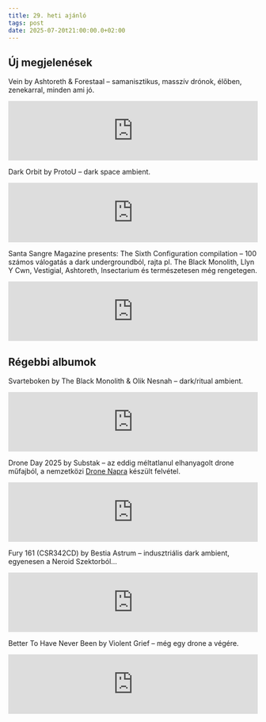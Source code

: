 ```yaml
---
title: 29. heti ajánló
tags: post
date: 2025-07-20t21:00:00.0+02:00
---
```

## Új megjelenések

Vein by Ashtoreth & Forestaal – samanisztikus, masszív drónok, élőben, zenekarral, minden ami jó.

<iframe style="border: 0; width: 100%; height: 120px;" src="https://bandcamp.com/EmbeddedPlayer/album=396062721/size=large/bgcol=ffffff/linkcol=0687f5/tracklist=false/artwork=small/transparent=true/" seamless><a href="https://ashtoreth1.bandcamp.com/album/vein">Vein by ASHTORETH &amp; FORESTAAL</a></iframe>

Dark Orbit by ProtoU – dark space ambient.

<iframe style="border: 0; width: 100%; height: 120px;" src="https://bandcamp.com/EmbeddedPlayer/album=531141042/size=large/bgcol=ffffff/linkcol=0687f5/tracklist=false/artwork=small/transparent=true/" seamless><a href="https://cryochamber.bandcamp.com/album/dark-orbit">Dark Orbit by ProtoU</a></iframe>

Santa Sangre Magazine presents: The Sixth Configuration compilation – 100 számos válogatás a dark undergroundból, rajta pl. The Black Monolith, Llyn Y Cwn, Vestigial, Ashtoreth, Insectarium és természetesen még rengetegen.

<iframe style="border: 0; width: 100%; height: 120px;" src="https://bandcamp.com/EmbeddedPlayer/album=2290027164/size=large/bgcol=ffffff/linkcol=0687f5/tracklist=false/artwork=small/transparent=true/" seamless><a href="https://santasangremagazine.bandcamp.com/album/santa-sangre-magazine-presents-the-sixth-configuration-compilation">Santa Sangre Magazine presents: The Sixth Configuration compilation by Santa Sangre Magazine</a></iframe>

## Régebbi albumok

Svarteboken by The Black Monolith & Olik Nesnah – dark/ritual ambient.

<iframe style="border: 0; width: 100%; height: 120px;" src="https://bandcamp.com/EmbeddedPlayer/album=2627562899/size=large/bgcol=ffffff/linkcol=0687f5/tracklist=false/artwork=small/transparent=true/" seamless><a href="https://aneclecticcollectionofdust.bandcamp.com/album/svarteboken">Svarteboken by The Black Monolith / Olik Nesnah</a></iframe>

Drone Day 2025 by Substak – az eddig méltatlanul elhanyagolt drone műfajból, a nemzetközi [Drone Napra](https://droneday.org/index.html) készült felvétel.

<iframe style="border: 0; width: 100%; height: 120px;" src="https://bandcamp.com/EmbeddedPlayer/track=573910708/size=large/bgcol=ffffff/linkcol=0687f5/tracklist=false/artwork=small/transparent=true/" seamless><a href="https://substak.bandcamp.com/track/substak-drone-day-2025">Substak - Drone Day 2025 by Substak</a></iframe>

Fury 161 (CSR342CD) by Bestia Astrum – indusztriális dark ambient, egyenesen a Neroid Szektorból…

<iframe style="border: 0; width: 100%; height: 120px;" src="https://bandcamp.com/EmbeddedPlayer/album=2830639344/size=large/bgcol=ffffff/linkcol=0687f5/tracklist=false/artwork=small/transparent=true/" seamless><a href="https://coldspring.bandcamp.com/album/fury-161-csr342cd">Fury 161 (CSR342CD) by Bestia Astrum</a></iframe>

Better To Have Never Been by Violent Grief – még egy drone a végére.

<iframe style="border: 0; width: 100%; height: 120px;" src="https://bandcamp.com/EmbeddedPlayer/album=3986376114/size=large/bgcol=ffffff/linkcol=0687f5/tracklist=false/artwork=small/transparent=true/" seamless><a href="https://violentgrief.bandcamp.com/album/better-to-have-never-been">Better To Have Never Been by Violent Grief</a></iframe>